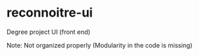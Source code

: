 # reconnoitre-ui
Degree project UI (front end)

Note: Not organized properly (Modularity in the code is missing)
